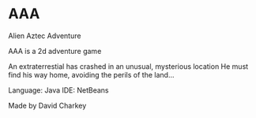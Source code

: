 # AAA
Alien Aztec Adventure

AAA is a 2d adventure game 

An extraterrestial has crashed in an unusual, mysterious location
He must find his way home, avoiding the perils of the land...


Language: Java
IDE: NetBeans


Made by David Charkey
